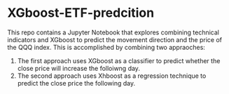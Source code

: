 # XGboost-ETF-predcition

This repo contains a Jupyter Notebook that explores combining technical indicators and XGboost to predict the movement direction and the price of the QQQ index. This is accomplished by combining two appraoches:

1. The first approach uses XGboost as a classifier to predict whether the close price will increase the folloiwng day. 
2. The second approach uses Xhboost as a regression technique to predict the close price the following day.
